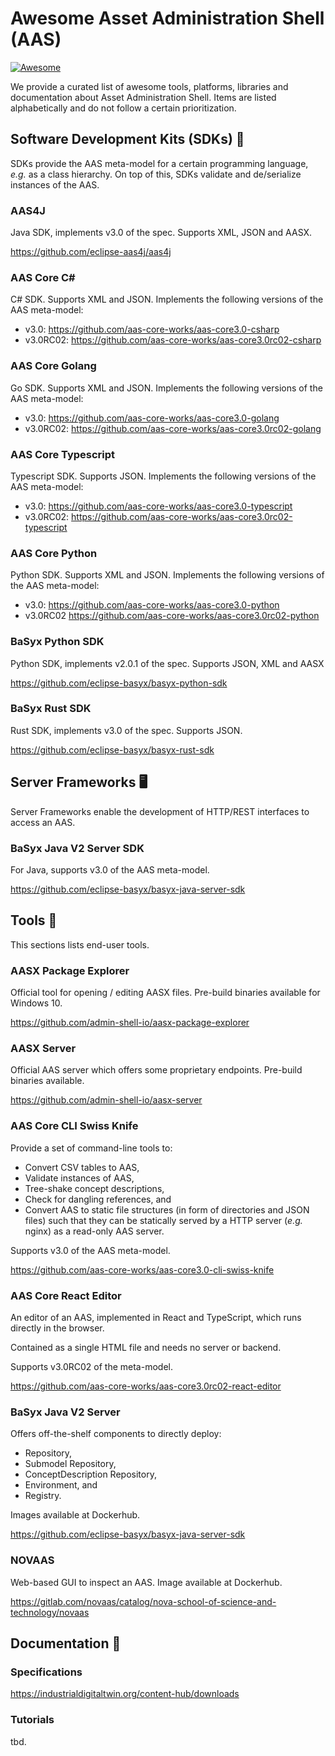 # Awesome Asset Administration Shell (AAS)

[![Awesome](https://awesome.re/badge.svg)](https://awesome.re)

We provide a curated list of awesome tools, platforms, libraries and documentation about Asset Administration Shell.
Items are listed alphabetically and do not follow a certain prioritization.

## Software Development Kits (SDKs) 🔨

SDKs provide the AAS meta-model for a certain programming language, *e.g.* as a class hierarchy.
On top of this, SDKs validate and de/serialize instances of the AAS.

### AAS4J
Java SDK, implements v3.0 of the spec.
Supports XML, JSON and AASX.

https://github.com/eclipse-aas4j/aas4j

### AAS Core C#
C# SDK.
Supports XML and JSON. Implements the following versions of the AAS meta-model:

* v3.0: https://github.com/aas-core-works/aas-core3.0-csharp
* v3.0RC02: https://github.com/aas-core-works/aas-core3.0rc02-csharp

### AAS Core Golang
Go SDK.
Supports XML and JSON.
Implements the following versions of the AAS meta-model:

* v3.0: https://github.com/aas-core-works/aas-core3.0-golang
* v3.0RC02: https://github.com/aas-core-works/aas-core3.0rc02-golang

### AAS Core Typescript
Typescript SDK.
Supports JSON.
Implements the following versions of the AAS meta-model:

* v3.0: https://github.com/aas-core-works/aas-core3.0-typescript
* v3.0RC02: https://github.com/aas-core-works/aas-core3.0rc02-typescript

### AAS Core Python
Python SDK.
Supports XML and JSON.
Implements the following versions of the AAS meta-model:

* v3.0: https://github.com/aas-core-works/aas-core3.0-python
* v3.0RC02 https://github.com/aas-core-works/aas-core3.0rc02-python

### BaSyx Python SDK
Python SDK, implements v2.0.1 of the spec.
Supports JSON, XML and AASX

https://github.com/eclipse-basyx/basyx-python-sdk

### BaSyx Rust SDK
Rust SDK, implements v3.0 of the spec.
Supports JSON.

https://github.com/eclipse-basyx/basyx-rust-sdk

## Server Frameworks 🖥
Server Frameworks enable the development of HTTP/REST interfaces to access an AAS.

### BaSyx Java V2 Server SDK

For Java, supports v3.0 of the AAS meta-model.

https://github.com/eclipse-basyx/basyx-java-server-sdk

## Tools 🔧

This sections lists end-user tools.

### AASX Package Explorer
Official tool for opening / editing AASX files.
Pre-build binaries available for Windows 10.

https://github.com/admin-shell-io/aasx-package-explorer

### AASX Server
Official AAS server which offers some proprietary endpoints.
Pre-build binaries available.

https://github.com/admin-shell-io/aasx-server

### AAS Core CLI Swiss Knife

Provide a set of command-line tools to:
* Convert CSV tables to AAS,
* Validate instances of AAS,
* Tree-shake concept descriptions,
* Check for dangling references, and
* Convert AAS to static file structures (in form of directories and JSON files) such that they can be statically served by a HTTP server (*e.g.* nginx) as a read-only AAS server.

Supports v3.0 of the AAS meta-model.

https://github.com/aas-core-works/aas-core3.0-cli-swiss-knife

### AAS Core React Editor
An editor of an AAS, implemented in React and TypeScript, which runs directly in the browser.

Contained as a single HTML file and needs no server or backend.

Supports v3.0RC02 of the meta-model.

https://github.com/aas-core-works/aas-core3.0rc02-react-editor

### BaSyx Java V2 Server
Offers off-the-shelf components to directly deploy:
* Repository,
* Submodel Repository,
* ConceptDescription Repository,
* Environment, and
* Registry.

Images available at Dockerhub.

https://github.com/eclipse-basyx/basyx-java-server-sdk

### NOVAAS

Web-based GUI to inspect an AAS.
Image available at Dockerhub.

https://gitlab.com/novaas/catalog/nova-school-of-science-and-technology/novaas

## Documentation 📝

### Specifications

https://industrialdigitaltwin.org/content-hub/downloads

### Tutorials

tbd.
